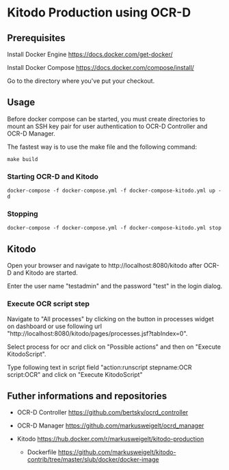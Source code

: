 # Kitodo Production using OCR-D

## Prerequisites

Install Docker Engine
https://docs.docker.com/get-docker/

Install Docker Compose
https://docs.docker.com/compose/install/

Go to the directory where you've put your checkout.

## Usage

Before docker compose can be started, you must create directories to mount an SSH key pair for user authentication to OCR-D Controller and OCR-D Manager.

The fastest way is to use the make file and the following command:

```
make build
```

### Starting OCR-D and Kitodo

```
docker-compose -f docker-compose.yml -f docker-compose-kitodo.yml up -d
```

### Stopping 
```
docker-compose -f docker-compose.yml -f docker-compose-kitodo.yml stop
```

## Kitodo

Open your browser and navigate to http://localhost:8080/kitodo after OCR-D and Kitodo are started.

Enter the user name "testadmin" and the password "test" in the login dialog.

### Execute OCR script step

Navigate to "All processes" by clicking on the button in processes widget on dashboard or use following url "http://localhost:8080/kitodo/pages/processes.jsf?tabIndex=0".

Select process for ocr and click on "Possible actions" and then on "Execute KitodoScript".

Type following text in script field "action:runscript stepname:OCR script:OCR" and click on "Execute KitodoScript"

## Futher informations and repositories

- OCR-D Controller https://github.com/bertsky/ocrd_controller
- OCR-D Manager https://github.com/markusweigelt/ocrd_manager

- Kitodo https://hub.docker.com/r/markusweigelt/kitodo-production
  - Dockerfile https://github.com/markusweigelt/kitodo-contrib/tree/master/slub/docker/docker-image
